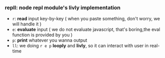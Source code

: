 ### repll: node repl module's livly implementation

- `r`: **read** input key-by-key ( when you paste something, don't worry, we will handle it )
- `e`: **evaluate** input ( we do not evaluate javascript, that's boring,the eval function is provided by you )
- `p`: **print** whatever you wanna output
- `ll`: we doing `r e p` **looply** and **livly**, so it can interact with user in real-time
